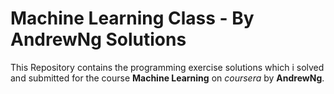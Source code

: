 # Machine Learning Class - By AndrewNg Solutions

This Repository contains the programming exercise solutions which i solved and submitted for
the course **Machine Learning** on _coursera_ by **AndrewNg**.
